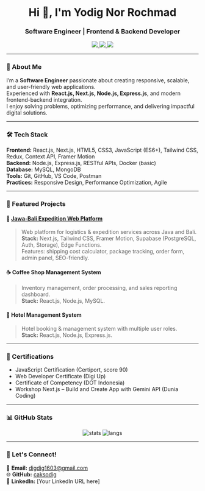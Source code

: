 <h1 align="center">Hi 👋, I'm Yodig Nor Rochmad</h1>
<h3 align="center">Software Engineer | Frontend & Backend Developer</h3>

<p align="center">
  <a href="mailto:digdig1603@gmail.com">
    <img src="https://img.shields.io/badge/Email-digdig1603%40gmail.com-red?style=flat&logo=gmail" />
  </a>
  <a href="https://github.com/caksodig">
    <img src="https://img.shields.io/badge/GitHub-caksodig-black?style=flat&logo=github" />
  </a>
  <a href="https://linkedin.com/in/username">
    <img src="https://img.shields.io/badge/LinkedIn-Profile-blue?style=flat&logo=linkedin" />
  </a>
</p>

---

### 🚀 About Me
I’m a **Software Engineer** passionate about creating responsive, scalable, and user-friendly web applications.  
Experienced with **React.js, Next.js, Node.js, Express.js**, and modern frontend-backend integration.  
I enjoy solving problems, optimizing performance, and delivering impactful digital solutions.

---

### 🛠 Tech Stack
**Frontend:** React.js, Next.js, HTML5, CSS3, JavaScript (ES6+), Tailwind CSS, Redux, Context API, Framer Motion  
**Backend:** Node.js, Express.js, RESTful APIs, Docker (basic)  
**Database:** MySQL, MongoDB  
**Tools:** Git, GitHub, VS Code, Postman  
**Practices:** Responsive Design, Performance Optimization, Agile

---

### 📌 Featured Projects

#### 🚚 [Jawa-Bali Expedition Web Platform](https://github.com/caksodig/jawa-bali-expedition)
> Web platform for logistics & expedition services across Java and Bali.  
**Stack:** Next.js, Tailwind CSS, Framer Motion, Supabase (PostgreSQL, Auth, Storage), Edge Functions.  
Features: shipping cost calculator, package tracking, order form, admin panel, SEO-friendly.

#### ☕ Coffee Shop Management System
> Inventory management, order processing, and sales reporting dashboard.  
**Stack:** React.js, Node.js, MySQL.

#### 🏨 Hotel Management System
> Hotel booking & management system with multiple user roles.  
**Stack:** React.js, Node.js, Express.js.

---

### 📜 Certifications
- JavaScript Certification (Certiport, score 90)
- Web Developer Certificate (Digi Up)
- Certificate of Competency (DOT Indonesia)
- Workshop Next.js – Build and Create App with Gemini API (Dunia Coding)

---

### 📊 GitHub Stats
<p align="center">
  <img src="https://github-readme-stats.vercel.app/api?username=caksodig&show_icons=true&theme=radical" alt="stats" />
  <img src="https://github-readme-stats.vercel.app/api/top-langs/?username=caksodig&layout=compact&theme=radical" alt="langs" />
</p>

---

### 🤝 Let's Connect!
💌 **Email:** digdig1603@gmail.com  
🌐 **GitHub:** [caksodig](https://github.com/caksodig)  
💼 **LinkedIn:** [Your LinkedIn URL here]  
